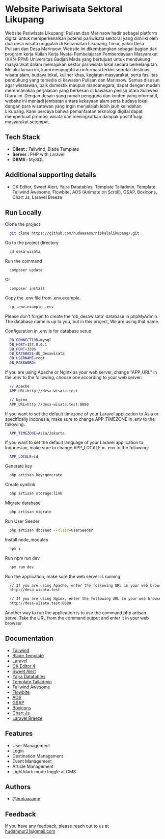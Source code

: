 # Website Pariwisata Sektoral Likupang

Website Pariwisata Likupang: Pulisan dan Marinsow hadir sebagai platform digital untuk memperkenalkan potensi pariwisata sektoral yang dimiliki oleh dua desa wisata unggulan di Kecamatan Likupang Timur, yakni Desa Pulisan dan Desa Marinsow. Website ini dikembangkan sebagai bagian dari program kerja Kuliah Kerja Nyata-Pembelajaran Pemberdayaan Masyarakat (KKN-PPM) Universitas Gadjah Mada yang bertujuan untuk mendukung masyarakat dalam memajukan sektor pariwisata lokal secara berkelanjutan. Melalui laman ini, kami menyuguhkan informasi terkini seputar destinasi wisata alam, budaya lokal, kuliner khas, kegiatan masyarakat, serta fasilitas pendukung yang tersedia di kawasan Pulisan dan Marinsow. Semua disusun agar wisatawan, baik domestik maupun mancanegara, dapat dengan mudah merencanakan perjalanan yang berkesan di kawasan pesisir utara Sulawesi Utara ini. Dengan desain yang ramah pengguna dan konten yang informatif, website ini menjadi jembatan antara kekayaan alam serta budaya lokal dengan para wisatawan yang ingin menjelajah lebih jauh keindahan Likupang. Kami percaya bahwa pemanfaatan teknologi digital dapat memperkuat promosi wisata dan meningkatkan dampak positif bagi masyarakat setempat.

## Tech Stack

-   **Client :** Tailwind, Blade Template
-   **Server :** PHP with Laravel
-   **DBMS   :** MySQL

## Additional supporting details

- CK Editor, Sweet Alert, Yajra Datatables, Template Tailadmin, Template Tailwind Awesome, Flowbite, AOS (Animate on Scroll), GSAP, Boxicons, Chart Js, Laravel Breeze

## Run Locally

Clone the project

```bash
  git clone https://github.com/hudaaaamn/niskalalikupang/.git
```

Go to the project directory

```bash
  cd desa-wisata
```

Run the command

```bash
  composer update
```

Or

```bash
  composer install
```

Copy the .env file from .env.example.

```bash
  cp .env.example .env
```

Please don't forget to create the 'db_desawisata' database in phpMyAdmin. The database name is up to you, but in this project, We are using that name.

Configuration in .env is for database setup

```bash
  DB_CONNECTION=mysql
  DB_HOST=127.0.0.1
  DB_PORT=3306
  DB_DATABASE=db_desawisata
  DB_USERNAME=root
  DB_PASSWORD=
```

If you are using Apache or Nginx as your web server, change "APP_URL" in the .env to the following, choose one according to your web server:

```bash
  // Apache
  APP_URL=http://desa-wisata.test

  // Nginx
  APP_URL=http://desa-wisata.test:8080
```

If you want to set the default timezone of your Laravel application to Asia or specifically Indonesia, make sure to change APP_TIMEZONE in .env to the following:

```bash
  APP_TIMEZONE=Asia/Jakarta
```

If you want to set the default language of your Laravel application to Indonesian, make sure to change APP_LOCALE in .env to the following:

```bash
  APP_LOCALE=id
```

Generate key

```bash
  php artisan key:generate
```

Create symlink

```bash
  php artisan storage:link
```

Migrate database

```bash
  php artisan migrate
```

Run User Seeder

```bash
  php artisan db:seed --class=UserSeeder
```

Install node_modules

```bash
  npm i
```

Run npm run dev

```bash
  npm run dev
```

Run the application, make sure the web server is running

```bash
  // If you are using Apache, enter the following URL in your web browser:
  http://desa-wisata.test

  // If you are using Nginx, enter the following URL in your web browser:
  http://desa-wisata.test:8080
```

Another way to run the application is to use the command php artisan serve. Take the URL from the command output and enter it in your web browser

## Documentation

-   [Tailwind](https://tailwindcss.com/docs/installation)
-   [Blade Template](https://laravel.com/docs/11.x/blade)
-   [Laravel](https://laravel.com/docs/11.x)
-   [CK Editor 4](https://ckeditor.com/docs/ckeditor4/latest/guide/dev_installation.html)
-   [Sweet Alert](https://realrashid.github.io/sweet-alert/)
-   [Yajra Datatables](https://yajrabox.com/docs/laravel-datatables/master/installation)
-   [Template Tailadmin](https://tailadmin.com/)
-   [Tailwind Awesome](https://www.tailwindawesome.com/)
-   [Flowbite](https://flowbite.com/)
-   [AOS](https://michalsnik.github.io/aos/)
-   [GSAP](https://gsap.com/)
-   [Boxicons](https://boxicons.com/)
-   [Chart Js](https://www.chartjs.org/)
-   [Laravel Breeze](https://laravel.com/docs/11.x/starter-kits#laravel-breeze)

## Features

-   User Management
-   Login
-   Destination Management
-   Event Management
-   Article Management
-   Light/dark mode toggle at CMS


## Authors

- [@hudaaaamn](https://www.github.com/hudaaaamn)

## Feedback

If you have any feedback, please reach out to us at hudamnur21@gmail.com
